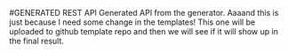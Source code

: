#GENERATED REST API
Generated API from the generator. Aaaand this is just because I need some change in the templates! This one will be uploaded to github template repo and then we will see if it will show up in the final result.
